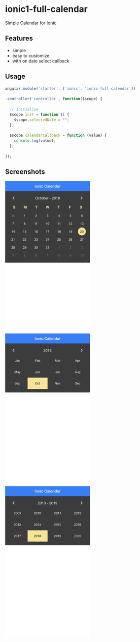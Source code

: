 # ionic1-full-calendar

Simple Calendar for [Ionic](http://ionicframework.com/)

## Features

* simple
* easy to customize
* with on date select callback

## Usage
``` JavaScript
angular.module('starter', ['ionic', 'ionic-full-calendar'])

.controller('controller', function($scope) {

  // Initialise
  $scope.init = function () {
    $scope.selectedDate = "";
  };

  $scope.calendarCallback = function (value) {
    console.log(value);
  };
   
});
```

## Screenshots
<img src="www/img/screenshot-1.png" width="275">  <img src="www/img/screenshot-2.png" width="275">  <img src="www/img/screenshot-3.png" width="275">
